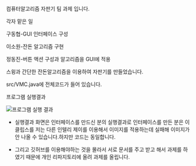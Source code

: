 

컴퓨터알고리즘 자판기 팀 과제 입니다.

각자 맡은 일

구동협-GUI 인터페이스 구성

이소원-잔돈 알고리즘 구현

정동진-버튼 액션 구성과 알고리즘을 GUI에 적용



스윙과 간단한 잔돈알고리즘을 이용하여 자판기를 만들었습니다.

src/VMC.java에 전체코드가 들어 있습니다. 



프로그램 실행결과

![프로그램 실행 결과](https://user-images.githubusercontent.com/62733753/80300545-b524e080-87d8-11ea-99d1-f5fe5cf40421.png)

- 실행결과 화면은 인터페이스를 만드신 분의 실행결과로 인터페이스를 만든 분은 이클립스를 저는 다른 인텔리 제이를 이용해서 이미지를 적용하는데 실패해 이미지가 안 나올 수 있습니다.하지만 코드는 동일합니다. 

- 그리고 깃허브를 이용해야하는 것을 몰라서 서로 문서를 주고 받고 해서 과제를 하였기 때문에 개인 리파지토리에 올려 과제를 올립니다.

